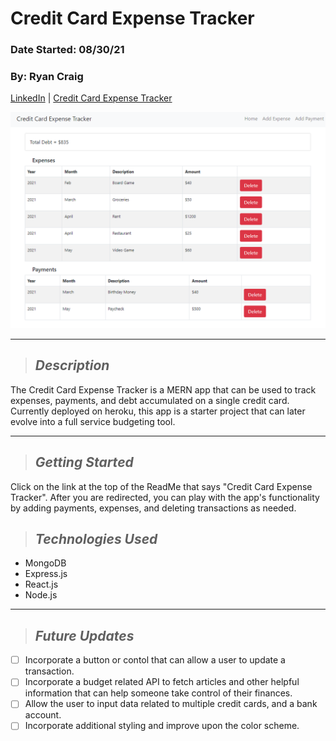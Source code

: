 # Credit Card Expense Tracker
### Date Started: 08/30/21
### By: Ryan Craig

[LinkedIn](https://www.linkedin.com/in/ryancraigeit/) | [Credit Card Expense Tracker](https://pacific-bayou-56761.herokuapp.com/)

![UI](./images/Current_UI.PNG)

---

>## *Description*
The Credit Card Expense Tracker is a MERN app that can be used to track expenses, payments, and debt accumulated on a single credit card. Currently deployed on heroku, this app is a starter project that can later evolve into a full service budgeting tool.

---

>## *Getting Started*
Click on the link at the top of the ReadMe that says "Credit Card Expense Tracker". After you are redirected, you can play with the app's functionality by adding payments, expenses, and deleting transactions as needed.

>## *Technologies Used* 
* MongoDB
* Express.js
* React.js
* Node.js

---

>## *Future Updates*

- [ ] Incorporate a button or contol that can allow a user to update a transaction.
- [ ] Incorporate a budget related API to fetch articles and other helpful information that can help someone take control of their finances.
- [ ] Allow the user to input data related to multiple credit cards, and a bank account.
- [ ] Incorporate additional styling and improve upon the color scheme.